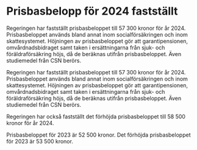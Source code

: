 # Prisbasbelopp för 2024 fastställt

Regeringen har fastställt prisbasbeloppet till 57 300 kronor för år 2024. Prisbasbeloppet används bland annat inom socialförsäkringen och inom skattesystemet. Höjningen av prisbasbeloppet gör att garantipensionen, omvårdnadsbidraget samt taken i ersättningarna från sjuk- och föräldraförsäkring höjs, då de beräknas utifrån prisbasbeloppet. Även studiemedel från CSN berörs.

Regeringen har fastställt prisbasbeloppet till 57 300 kronor för år 2024. Prisbasbeloppet används bland annat inom socialförsäkringen och inom skattesystemet. Höjningen av prisbasbeloppet gör att garantipensionen, omvårdnadsbidraget samt taken i ersättningarna från sjuk- och föräldraförsäkring höjs, då de beräknas utifrån prisbasbeloppet. Även studiemedel från CSN berörs.

Regeringen har också fastställt det förhöjda prisbasbeloppet till 58 500 kronor för år 2024.

Prisbasbeloppet för 2023 är 52 500 kronor. Det förhöjda prisbasbeloppet för 2023 är 53 500 kronor.
